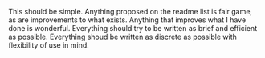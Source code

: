 This should be simple. Anything proposed on the readme list is fair game, as are improvements to what exists. 
Anything that improves what I have done is wonderful.
Everything should try to be written as brief and efficient as possible.
Everything shoud be written as discrete as possible with flexibility of use in mind.
